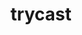 ---
layout: project
title: trycast
summary: >
    Parses JSON-like values whose shape is defined by typed dictionaries
    (TypedDicts) and other standard Python type hints.
started_on: 2020-11-26
ended_on: ongoing
x_started_on_source: first commit in git repo
x_ended_on_source: TBD
x_languages: [Python]
x_lines_of_code: TBD
x_location: Cathode at /Users/davidf/Projects

redirect_to_url: https://pypi.org/project/trycast/

---